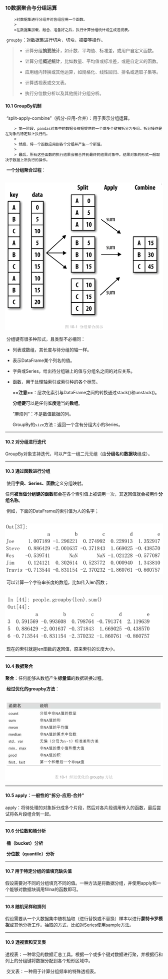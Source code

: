 ### 10数据聚合与分组运算

		>对数据集进行分组并对各组应用一个函数。
		>
		>在数据集加载、融合、准备好之后，执行计算分组统计或生成透视表。

​		`groupby`：对数据集进行切片，切块，摘要等操作。

> - 计算分组**摘要统计**，如计数、平均值、标准差，或用户自定义函数。
>
> - 计算分组**概述统计**，比如数量、平均值或标准差，或是自定义的函数。
> - 应用组内转换或其他运算，如规格化、线性回归、排名或选取子集等。
> - 计算透视表或交叉表。
> - 执行分位数分析以及其他统计分组分析。

#### 10.1 GroupBy机制

​		“split-apply-combine”（拆分-应用-合并）：用于表示分组运算。

		> 第一阶段，pandas对象中的数据会根据提供的一个或多个键被拆分为多组。拆分操作是在对象的特定轴上执行的。
		>
		> 然后，将一个函数应用到各个分组并产生一个新值。
		>
		> 最后，所有这些函数的执行结果会被合并到最终的结果对象中。结果对象的形式一般取决于数据上所执行的操作。

​		**一个分组聚合过程**：

​		![1563593706028](assets/1563593706028.png)

​		分组键有很多种形式，且类型不必相同：

  - 列表或数组，其长度与待分组的轴一样。

  - 表示DataFrame某个列名的值。

  - 字典或Series，给出待分组轴上的值与分组名之间的对应关系。

  - 函数，用于处理轴索引或索引种的各个标签。

    ==**注意**==：层次化索引与DataFrame之间的转换通过stack()和unstack()。

    **分组键**可以是任何**长度**适当的**数组**。	
    
    ”麻烦列“：不是数值数据的列。
    
    GroupBy的`size`方法：返回一个含有分组大小的Series。

-----

####  10.2 对分组进行迭代

​		GroupBy对象支持迭代，可以产生一组二元元组（由**分组名**和**数据块**组成）。

---

#### 10.3 通过函数进行分组

​		使用**字典、Series、函数**定义分组映射。

​		任何**被当做分组键的函数**都会在各个索引值上被调用一次，其返回值就会被用作**分组名称**。

​		例如，下面的DataFrame的索引值为人的名字；

​		![1563712419634](assets/1563712419634.png)

​		可以计算一个字符串长度的数组，比如传入len函数；

​		![1563712485693](assets/1563712485693.png)

​		现在的索引就是len函数的返回值，原来索引的长度大小。		

---

#### 10.4 数据聚合

​		**聚合**：任何能够从数组产生**标量值**的数据转换过程。

​		**经过优化的groupby方法**：

​		![1563712990291](assets/1563712990291.png)

----

#### 10.5 apply：一般性的“拆分-应用-合并”

​		apply：将待处理的对象拆分成多个片段，然后对各片段调用传入的函数，最后尝试将各片段组合到一起。

----

#### 10.6 分位数和桶分析

​		**桶（bucket）分析**

​		**分位数（quantile）分析**

----

#### 10.7 用于特定分组的值填充缺失值

​		假设需要对不同的分组填充不同的值。一种方法是将数据分组，并使用apply和一个能够对数据块调用fillna的函数即可。

----

#### 10.8 随机采样和排列

​		假设需要从一个大数据集中随机抽取（进行替换或不替换）样本以进行**蒙特卡罗模拟**或其他分析工作。抽取的方式，比如对Series使用sample方法。

---

#### 10.9 透视表和交叉表

​		透视表：一种常见的数据汇总工具。根据一个或多个键对数据进行聚，并根据行和列上的分组键将数据分配到各个矩形区域中。

​		交叉表：一种用于计算分组频率的特殊透视表。









